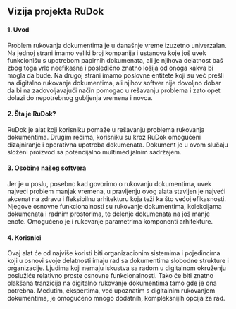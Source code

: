 ## Vizija projekta RuDok

#### 1.	Uvod
Problem rukovanja dokumentima je u današnje vreme izuzetno univerzalan. Na jednoj strani imamo veliki broj kompanija i ustanova koje još uvek funkcionišu s upotrebom papirnih dokumenata, ali je njihova delatnost baš zbog toga vrlo neefikasna i posledično znatno lošija od onoga kakva bi mogla da bude. Na drugoj strani imamo poslovne entitete koji su već prešli na digitalno rukovanje dokumentima, ali njihov softver nije dovoljno dobar da bi na zadovoljavajući način pomogao u rešavanju problema i zato opet dolazi do nepotrebnog gubljenja vremena i novca.
#### 2.	Šta je RuDok?
RuDok je alat koji korisniku pomaže u rešavanju problema rukovanja dokumentima. Drugim rečima, korisniku su kroz RuDok omogućeni dizajniranje i operativna upotreba dokumenata. Dokument je u ovom slučaju složeni proizvod sa potencijalno multimedijalnim sadržajem.
#### 3.	Osobine našeg softvera
Jer je u poslu, posebno kad govorimo o rukovanju dokumentima, uvek najveći problem manjak vremena, u pravljenju ovog alata stavljen je najveći akcenat na zdravu i fleksibilnu arhitekturu koja teži ka što većoj efikasnosti. Njegove osnovne funkcionalnosti su rukovanje dokumentima, kolekcijama dokumenata i radnim prostorima, te delenje dokumenata na još manje enote. Omogućeno je i rukovanje parametrima komponenti arhitekture.
#### 4.	Korisnici
Ovaj alat će od najviše koristi biti organizacionim sistemima i pojedincima koji u osnovi svoje delatnosti imaju rad sa dokumentima slobodne strukture i organizacije. Ljudima koji nemaju iskustva sa radom u digitalnom okruženju poslužiće relativno proste osnovne funkcionalnosti. Tako će biti znatno olakšana tranzicija na digitalno rukovanje dokumentima tamo gde je ona potrebna. Međutim, ekspertima, već upoznatim s digitalnim rukovanjem dokumentima, je omogućeno mnogo dodatnih, kompleksnijih opcija za rad.

